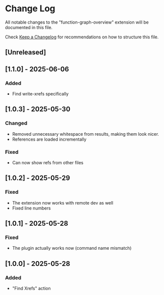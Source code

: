 # Change Log

All notable changes to the "function-graph-overview" extension will be documented in this file.

Check [Keep a Changelog](http://keepachangelog.com/) for recommendations on how to structure this file.

## [Unreleased]

## [1.1.0] - 2025-06-06

### Added

- Find write-xrefs specifically

## [1.0.3] - 2025-05-30

### Changed

- Removed unnecessary whitespace from results, making them look nicer.
- References are loaded incrementally

### Fixed

- Can now show refs from other files

## [1.0.2] - 2025-05-29

### Fixed

- The extension now works with remote dev as well
- Fixed line numbers

## [1.0.1] - 2025-05-28

### Fixed

- The plugin actually works now (command name mismatch)

## [1.0.0] - 2025-05-28

### Added

- "Find Xrefs" action
